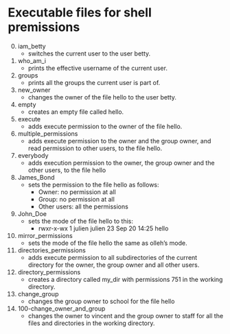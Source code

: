 # Executable files for shell premissions
0. iam_betty
   - switches the current user to the user betty.
1. who_am_i
   - prints the effective username of the current user.
2. groups
   - prints all the groups the current user is part of.
3. new_owner
   - changes the owner of the file hello to the user betty.
4. empty
   - creates an empty file called hello.
5. execute
   - adds execute permission to the owner of the file hello.
6. multiple_permissions
   - adds execute permission to the owner and the group owner, and read permission to other users, to the file hello.
7. everybody
   - adds execution permission to the owner, the group owner and the other users, to the file hello
8. James_Bond
   - sets the permission to the file hello as follows:
     - Owner: no permission at all
     - Group: no permission at all
     - Other users: all the permissions
9. John_Doe
   - sets the mode of the file hello to this:
     - rwxr-x-wx 1 julien julien 23 Sep 20 14:25 hello
10. mirror_permissions
    - sets the mode of the file hello the same as olleh’s mode.
11. directories_permissions
    - adds execute permission to all subdirectories of the current directory for the owner, the group owner and all other users.
12. directory_permissions
    - creates a directory called my_dir with permissions 751 in the working directory.
13. change_group
    - changes the group owner to school for the file hello
14. 100-change_owner_and_group
    -  changes the owner to vincent and the group owner to staff for all the files and directories in the working directory.
    